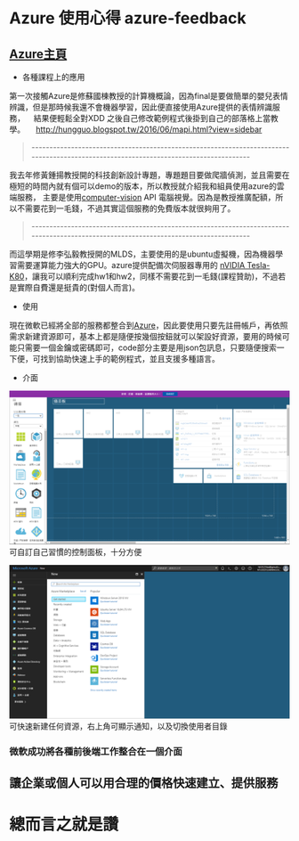 # Azure 使用心得 azure-feedback    
[Azure]: https://portal.azure.com/
## [Azure主頁][Azure]     

* 各種課程上的應用     

第一次接觸Azure是修蘇國棟教授的計算機概論，因為final是要做簡單的嬰兒表情辨識，但是那時候我還不會機器學習，因此便直接使用Azure提供的表情辨識服務，    結果便輕鬆全對XDD 之後自己修改範例程式後掛到自己的部落格上當教學。    
http://hungguo.blogspot.tw/2016/06/mapi.html?view=sidebar     
> -------------------------------------------------------------------------------------------------------------------------------------     

我去年修黃鍾揚教授開的科技創新設計專題，專題題目要做爬牆偵測，並且需要在極短的時間內就有個可以demo的版本，所以教授就介紹我和組員使用azure的雲端服務，
主要是使用[computer-vision](https://azure.microsoft.com/zh-tw/services/cognitive-services/computer-vision/ "computer-vision") API 電腦視覺。因為是教授推廣配額，所以不需要花到一毛錢，不過其實這個服務的免費版本就很夠用了。     
> -------------------------------------------------------------------------------------------------------------------------------------      

而這學期是修李弘毅教授開的MLDS，主要使用的是ubuntu虛擬機，因為機器學習需要運算能力強大的GPU。azure提供配備次伺服器專用的 [nVIDIA Tesla-K80](http://www.nvidia.com.tw/object/tesla-servers-tw.html)，讓我可以順利完成hw1和hw2，同樣不需要花到一毛錢(課程贊助)，不過若是實際自費還是挺貴的(對個人而言)。    

* 使用

現在微軟已經將全部的服務都整合到[Azure][]，因此要使用只要先註冊帳戶，再依照需求新建資源即可，基本上都是隨便按幾個按鈕就可以架設好資源，要用的時候可能只需要一個金鑰或密碼即可，code部分主要是用json包訊息，只要隨便搜索一下便，可找到協助快速上手的範例程式，並且支援多種語言。    

* 介面    

![Azure儀錶板](https://github.com/b04901066/azure-feedback/blob/master/儀錶板.png)
可自訂自己習慣的控制面板，十分方便

![Azure主頁](https://github.com/b04901066/azure-feedback/blob/master/主頁面.png)
可快速新建任何資源，右上角可顯示通知，以及切換使用者目錄

### 微軟成功將各種前後端工作整合在一個介面
## 讓企業或個人可以用合理的價格快速建立、提供服務
# 總而言之就是讚
